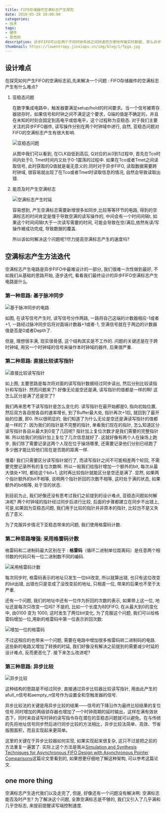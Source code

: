 ```yaml
---
title: FIFO存储器件空满标志产生探究
date: 2018-05-28 10:00:00
categories:
- 技术
tags:
- 硬件
- 思而罔
description: 异步FIFO可以在两个不同时钟系统之间快速而方便地传输实时数据, 那么异步FIFO最关键的空满标志是如何产生的呢?
thumbnail: https://lowentropy.jinxiapu.cn/img/blog/1/fpga.jpg
---
```


## 设计难点

在探究如何产生FIFO的空满标志前,先来解决一个问题 : FIFO存储器件的空满标志产生有什么难点?

1. 亚稳态问题

   在数字集成电路中，触发器要满足setup/hold的时间要求。当一个信号被寄存器锁存时，如果信号和时钟之间不满足这个要求，Q端的值是不确定的，并且在未知的时刻会固定到高电平或低电平，这个过程称为亚稳态. 对于我们主要关注的异步FIFO器件, 读写操作分别在两个时钟域中进行, 自然, 亚稳态问题对FIFO的空满标志产生有很大影响.

   ![亚稳态问题](https://lowentropy.jinxiapu.cn/img/blog/1/亚稳态问题.jpg)

   从图中我们可以看到, 在CLK自低到高后, Q对应的从0到1过程中, 首先在Tco时间内处于0, Tmet时间内又处于0-1震荡的过程中. 如果在Tco或者Tmet之间读取信号, 此时获取的Q值就是毫无意义的.同时对于异步FIFO, 读取数据需要跨时钟域, 很容易就出现了在Tco或者Tmet时读取信息的情况, 自然会导致读取出错.

2. 能否及时产生空满标志

   ![空满标志产生时延](https://lowentropy.jinxiapu.cn/img/blog/1/空满标志产生时延.png)

   容易想到, 产生空满标志需要新增很多如同步,比较等等环节的电路, 得到的空满标志的时间肯定是慢于导致空满的读写操作的, 中间会有一个时间间隔t, 如果这个时间间隔t大于一次读写需要的时间, 可能会导致在空/满后,依然有读/写操作被成功完成, 导致数据的覆盖.

   所以该如何解决这个问题呢?尽力提高空满标志产生的速度吗?

## 空满标志产生方法迭代

空满标志产生电路是异步FIFO中最难设计的一部分, 我们很难一次性做到最好, 不如我们从基础的思路开始, 逐步迭代, 看看我们最终设计的异步FIFO空满标志产生电路是什么.

### 第一种思路: 基于脉冲同步

![基于脉冲同步的电路](https://lowentropy.jinxiapu.cn/img/blog/1/基于脉冲.png)

如图, 在读写信号产生时, 读写信号分作两路, 一路将自己这端的计数器相应-1或者+1, 一路经过脉冲同步后将对面端计数器+1或者-1, 空满信号就在于两边的计数器值是否是0或者Depth了.

但是, 理想很丰满, 现实很骨感, 这个结构其实是不工作的. 问题的关键还是在于跨时钟域, 用另一个时钟域的信号来操作本时钟域的器件, 后果很严重.

### 第二种思路: 直接比较读写指针

![直接比较读写指针](https://lowentropy.jinxiapu.cn/img/blog/1/直接比较读写指针.png)

如上图, 主要思路是每次将对面的读写指针数据经过同步读出, 然后分别比较读指针和写指针. 然而问题来了! 好像无论是空还是满, 读写指针的值都是一样的啊! 这怎么区分是满了还是空了?

我们再来思考下读写指针是怎么变化的. 读写指针在最开始都是0, 指向初始位置, 然后双方各自按各自的速率增长, 到了Buffer最大处, 指针再次+1后, 就回到了最开始的位置, 即0. 所以很明显的, 我们知道了为什么无论是空还是满读写指针的值都是一样的了: 因为我们的指针是不完整的指针, 单看我们现在的指针, 怎么知道区分读写指针各自从最大到0变了几回呢? 指针加上复位次数才是我们需要的完整指针嘛. 所以给我们的指针加上复位了几次信息就好了. 这就好像有两个人在操场上跑步, 我们除了需要记录这两个人现在位于操场哪里, 还需要记录他们分别已经跑了多少圈才能比较他们现在是否跑的距离一样.

慢着! 我们只需要区分读写指针就行了, 而读写指针之间不可能相差两个轮回, 不需要完整记录所有的复位次数啊. 所以一般我们给指针增加一个额外的bit, 每次从最大值处+1时, 都给这个bit+1, 这时再比较指针就能区分是空还是满了. 显然, 如果两个指针额外的bit不相等, 说明两个指针折回的次数不相等, 这时处于满的状态, 如果额外的bit相等, 处于空的状态.

到目前为止, 我们好像还没有思考过我们之前提到的设计难点, 亚稳态问题如何解决呢? 两个时钟域的指针经过同步后进行比较, 后面的步骤都建立在同步不出错上, 可是,如果因为亚稳态问题, 我们用于比较的指针并非原本的指针, 比较岂不是又失去了意义.

为了克服异步情况下亚稳态带来的问题, 我们使用格雷码计数.

### 第二种思路增强: 采用格雷码计数

格雷码和二进制码最大区别在于 : **格雷码**（循环二进制单位距离码）是任意两个相邻数的代码只有一位二进制数不同的编码.

![采用格雷码计数](https://lowentropy.jinxiapu.cn/img/blog/1/利用格雷码.png)

每次同步时, 格雷码表示的地址只发生一位bit改变, 所以就算出错, 也只有这位改变的bit出错, 出错也只是变成了没改变前的地址, 只相差一位, 带来的后果也不至于太严重. 

还有一个问题, 我们的地址中还有一位作为折回的次数的表示, 如果带上这一位, 地址还是每次只改变一位吗? 不是的, 比如一个长度为8的FIFO, 在从最大到0的变化中, 由0100 变为 1000, 这时发生了两位bit变化, 为了克服这个问题, 我们可以给格雷码增加一位,用新的格雷码中第一位表示折回次数:

![增加一位的格雷码](https://lowentropy.jinxiapu.cn/img/blog/1/循环格雷码.png)



不过这相应的也带来一个问题, 需要在电路中增加很多格雷码转二进制码的电路. 这些新的电路又增加了转换的时延, 我们好像没有解决之前提到的需要减少时延的设计难点, 反而更恶化了. 接下来怎么改进呢?

### 第三种思路: 异步比较

![异步比较](https://lowentropy.jinxiapu.cn/img/blog/1/异步比较器.png)

这种结构的思路是不经过同步, 直接通过异步比较器比较读写指针, 用由此产生的afull_n信号和aempty_n信号作为设置全和空触发器的信号.

异步比较法的关键是用异步比较的结果——信号的下降沿作为最终比较结果的复位信号.同时增加的两级锁存器也增加了一个时钟周期的延时输出，这样在满有效状态下，同时来自读写时钟的读写指令存在潜在的亚稳态问题就可以避免。在与传统的先将地址信号同步然后进行同步比较的方法相比，异步比较法简单、高效、节省版图面积，而且实现起来更简单。

这里的关键在于异步比较器如何实现, 如果实现起来很复杂, 这只不过是把之前的方法重复一遍罢了. 实际上这个方法是我从[Simulation and Synthesis Techniques for Asynchronous FIFO Design with Asynchronous Pointer Comparisons](http://twins.ee.nctu.edu.tw/courses/ip_core_04/resource_pdf/alfke_final.pdf)这篇论文里看到的, 如果想更仔细地了解这种架构, 可以参考这篇论文.

## one more thing

空满标志产生迭代我们以及走完了, 但是, 好像还有一个问题没有解决啊: 空满标志能否及时产生? 为了解决这个问题, 全靠空满标志是不够的, 我们又引入了几乎满和几乎空标志, 来提前提醒读写端控制速度.

